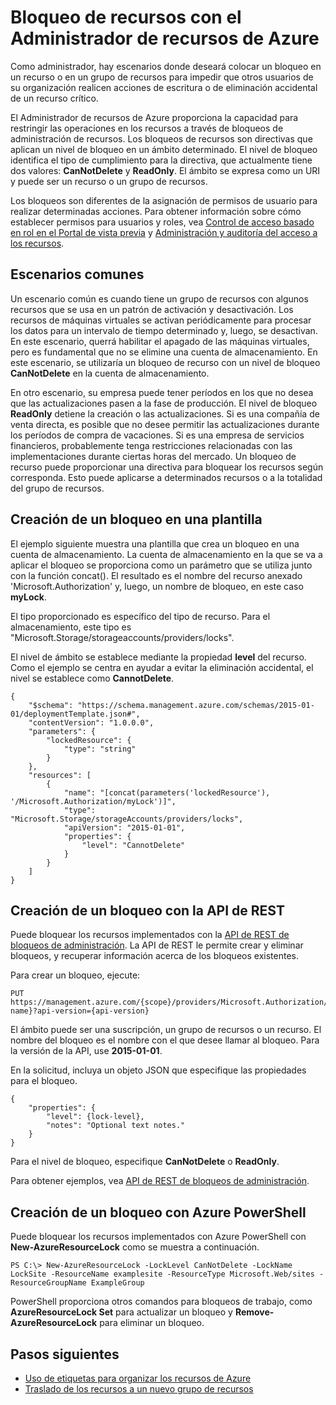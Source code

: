<properties 
	pageTitle="Bloqueo de recursos con el Administrador de recursos de Azure" 
	description="Bloquee los recursos para impedir que los usuarios actualicen o eliminen determinados recursos." 
	services="azure-resource-manager" 
	documentationCenter="" 
	authors="tfitzmac" 
	manager="wpickett" 
	editor=""/>

<tags 
	ms.service="azure-resource-manager" 
	ms.workload="multiple" 
	ms.tgt_pltfrm="na" 
	ms.devlang="na" 
	ms.topic="article" 
	ms.date="07/15/2015" 
	ms.author="tomfitz"/>

# Bloqueo de recursos con el Administrador de recursos de Azure

Como administrador, hay escenarios donde deseará colocar un bloqueo en un recurso o en un grupo de recursos para impedir que otros usuarios de su organización realicen acciones de escritura o de eliminación accidental de un recurso crítico.

El Administrador de recursos de Azure proporciona la capacidad para restringir las operaciones en los recursos a través de bloqueos de administración de recursos. Los bloqueos de recursos son directivas que aplican un nivel de bloqueo en un ámbito determinado. El nivel de bloqueo identifica el tipo de cumplimiento para la directiva, que actualmente tiene dos valores: **CanNotDelete** y **ReadOnly**. El ámbito se expresa como un URI y puede ser un recurso o un grupo de recursos.

Los bloqueos son diferentes de la asignación de permisos de usuario para realizar determinadas acciones. Para obtener información sobre cómo establecer permisos para usuarios y roles, vea [Control de acceso basado en rol en el Portal de vista previa](role-based-access-control-configure.md) y [Administración y auditoría del acceso a los recursos](resource-group-rbac.md).

## Escenarios comunes

Un escenario común es cuando tiene un grupo de recursos con algunos recursos que se usa en un patrón de activación y desactivación. Los recursos de máquinas virtuales se activan periódicamente para procesar los datos para un intervalo de tiempo determinado y, luego, se desactivan. En este escenario, querrá habilitar el apagado de las máquinas virtuales, pero es fundamental que no se elimine una cuenta de almacenamiento. En este escenario, se utilizaría un bloqueo de recurso con un nivel de bloqueo **CanNotDelete** en la cuenta de almacenamiento.

En otro escenario, su empresa puede tener períodos en los que no desea que las actualizaciones pasen a la fase de producción. El nivel de bloqueo **ReadOnly** detiene la creación o las actualizaciones. Si es una compañía de venta directa, es posible que no desee permitir las actualizaciones durante los períodos de compra de vacaciones. Si es una empresa de servicios financieros, probablemente tenga restricciones relacionadas con las implementaciones durante ciertas horas del mercado. Un bloqueo de recurso puede proporcionar una directiva para bloquear los recursos según corresponda. Esto puede aplicarse a determinados recursos o a la totalidad del grupo de recursos.

## Creación de un bloqueo en una plantilla

El ejemplo siguiente muestra una plantilla que crea un bloqueo en una cuenta de almacenamiento. La cuenta de almacenamiento en la que se va a aplicar el bloqueo se proporciona como un parámetro que se utiliza junto con la función concat(). El resultado es el nombre del recurso anexado 'Microsoft.Authorization' y, luego, un nombre de bloqueo, en este caso **myLock**.

El tipo proporcionado es específico del tipo de recurso. Para el almacenamiento, este tipo es "Microsoft.Storage/storageaccounts/providers/locks".

El nivel de ámbito se establece mediante la propiedad **level** del recurso. Como el ejemplo se centra en ayudar a evitar la eliminación accidental, el nivel se establece como **CannotDelete**.

    {
        "$schema": "https://schema.management.azure.com/schemas/2015-01-01/deploymentTemplate.json#",
        "contentVersion": "1.0.0.0",
        "parameters": {
            "lockedResource": {
                "type": "string"
            }
        },
        "resources": [
            {
                "name": "[concat(parameters('lockedResource'), '/Microsoft.Authorization/myLock')]",
                "type": "Microsoft.Storage/storageAccounts/providers/locks",
                "apiVersion": "2015-01-01",
                "properties": {
	                "level": "CannotDelete"
                }
            }
        ]
    }

## Creación de un bloqueo con la API de REST

Puede bloquear los recursos implementados con la [API de REST de bloqueos de administración](https://msdn.microsoft.com/library/azure/mt204563.aspx). La API de REST le permite crear y eliminar bloqueos, y recuperar información acerca de los bloqueos existentes.

Para crear un bloqueo, ejecute:

    PUT https://management.azure.com/{scope}/providers/Microsoft.Authorization/locks/{lock-name}?api-version={api-version}

El ámbito puede ser una suscripción, un grupo de recursos o un recurso. El nombre del bloqueo es el nombre con el que desee llamar al bloqueo. Para la versión de la API, use **2015-01-01**.

En la solicitud, incluya un objeto JSON que especifique las propiedades para el bloqueo.

    {
        "properties": {
            "level": {lock-level},
            "notes": "Optional text notes."
        }
    } 

Para el nivel de bloqueo, especifique **CanNotDelete** o **ReadOnly**.

Para obtener ejemplos, vea [API de REST de bloqueos de administración](https://msdn.microsoft.com/library/azure/mt204563.aspx).

## Creación de un bloqueo con Azure PowerShell

Puede bloquear los recursos implementados con Azure PowerShell con **New-AzureResourceLock** como se muestra a continuación.

    PS C:\> New-AzureResourceLock -LockLevel CanNotDelete -LockName LockSite -ResourceName examplesite -ResourceType Microsoft.Web/sites -ResourceGroupName ExampleGroup

PowerShell proporciona otros comandos para bloqueos de trabajo, como **AzureResourceLock Set** para actualizar un bloqueo y **Remove-AzureResourceLock** para eliminar un bloqueo.

## Pasos siguientes

- [Uso de etiquetas para organizar los recursos de Azure](resource-group-using-tags.md)
- [Traslado de los recursos a un nuevo grupo de recursos](resource-group-move-resources.md)

<!---HONumber=August15_HO6-->